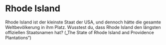 # Rhode Island

Rhode Island ist der kleinste Staat der USA, und dennoch hätte die gesamte
Weltbevölkerung in ihm Platz. Wusstest du, dass Rhode Island den längsten
offiziellen Staatsnamen hat? („The State of Rhode Island and Providence
Plantations“)
